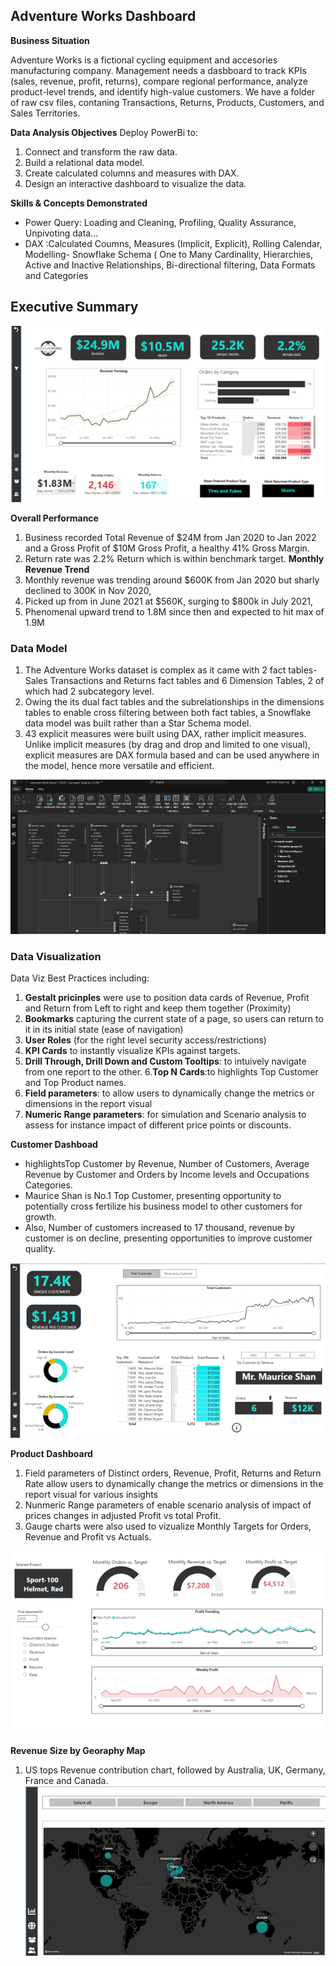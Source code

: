 ## Adventure Works Dashboard

**Business Situation**

Adventure Works is a fictional cycling equipment and accesories manufacturing company.
Management needs a dasbboard to track KPIs (sales, revenue, profit, returns), compare regional performance, analyze product-level trends, and identify high-value customers.
We have a folder of raw csv files, contaning Transactions, Returns, Products, Customers, and Sales Territories.

**Data Analysis Objectives**
Deploy PowerBi to:
1. Connect and transform the raw data.
2. Build a relational data model.
3. Create calculated columns and measures with DAX.
4. Design an interactive dashboard to visualize the data.
   
**Skills & Concepts Demonstrated**
- Power Query: Loading and Cleaning, Profiling, Quality Assurance, Unpivoting data...
- DAX :Calculated Coumns, Measures (Implicit, Explicit), Rolling Calendar, Modelling- Snowflake Schema ( One to Many Cardinality, Hierarchies, Active and Inactive Relationships, Bi-directional filtering, Data Formats and Categories

 ## Executive Summary
![](Adventure_Works_Executive_Summary.png)

**Overall Performance**
1.  Business recorded Total Revenue of $24M from Jan 2020 to Jan 2022 and a Gross Profit of $10M Gross Profit, a healthy 41% Gross Margin.
2.  Return rate was 2.2% Return which is within benchmark target.
**Monthly Revenue Trend**
1.  Monthly revenue was trending around $600K from Jan 2020 but sharly declined to 300K in Nov 2020,
2.  Picked up from in June 2021 at $560K, surging to $800k in July 2021,
3.  Phenomenal upward trend to 1.8M since then and expected to hit max of 1.9M
 
 ### Data Model  
1. The Adventure Works dataset is complex as it came with 2 fact tables- Sales Transactions and Returns fact tables and 6 Dimension Tables, 2 of which had 2 subcategory level.
2. Owing the its dual fact tables and the subrelationships in the dimensions tables to enable cross filtering between both fact tables, a Snowflake data model was built rather than a Star Schema model.
3. 43 explicit measures were built using DAX, rather implicit measures. Unlike implicit measures (by drag and drop and limited to one visual), explicit measures are DAX formula based and can be used anywhere in the model, hence more versatile and efficient.

![](PowerBi_Snow_flake_Data_Model.png2.png)


 ### Data Visualization
 Data Viz Best Practices including:
1. **Gestalt pricinples** were use to position data cards of Revenue, Profit and Return from Left to right and keep them together (Proximity)
2. **Bookmarks** capturing the current state of a page, so users can return to it in its initial state (ease of navigation)
3. **User Roles** (for the right level security access/restrictions)
4. **KPI Cards** to instantly visualize KPIs against targets.
5. **Drill Through, Drill Down and Custom Tooltips**: to intuively navigate from one report to the other.
6.**Top N Cards**:to highlights Top Customer and Top Product names.
7. **Field parameters**: to allow users to dynamically change the metrics or dimensions in the report visual
8. **Numeric Range parameters**: for simulation and Scenario analysis to assess for instance impact of different price points or discounts.

**Customer Dashboad** 
- highlightsTop Customer by Revenue, Number of Customers, Average Revenue by Customer and Orders by Income levels and Occupations Categories.
- Maurice Shan is No.1 Top Customer, presenting opportunity to potentially cross fertilize his business model to other customers for growth.
- Also, Number of customers increased to 17 thousand, revenue by customer is on decline, presenting opportunities to improve customer quality.

![](Adventure_Works_Customer_Details.png)

**Product Dashboard**
1.  Field parameters of Distinct orders, Revenue, Profit, Returns and Return Rate allow users to dynamically change the metrics or dimensions in the report visual for various insights
2.  Nunmeric Range parameters of enable scenario analysis of impact of prices changes in adjusted Profit vs total Profit.
3.  Gauge charts were also used to vizualize Monthly Targets for Orders, Revenue and Profit vs Actuals.
   
![](Adventure_Works_Product.png)

**Revenue Size by Georaphy Map**
1.  US tops Revenue contribution chart, followed by Australia, UK, Germany, France and Canada.
![](Adventure_Works_Maps.png)

